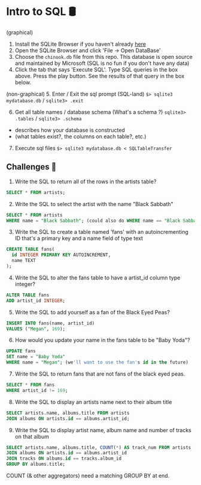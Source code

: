 # Intro to SQL 🛢

(graphical)
1. Install the SQLite Browser if you haven't already [here](http://sqlitebrowser.org/)
2. Open the SQLite Browser and click 'File -> Open DataBase'
3. Choose the `chinook.db` file from this repo. This database is open source and maintained by Microsoft (SQL is no fun if you don't have any data)
4. Click the tab that says 'Execute SQL'. Type SQL queries in the box above. Press the play button. See the results of that query in the box below.

(non-graphical)
5. Enter / Exit the sql prompt (SQL-land)
`$> sqlite3 mydatabase.db` / `sqlite3> .exit`

6. Get all table names / database schema (What's a schema ?)
`sqlite3> .tables` / `sqlite3> .schema`

- describes how your database is constructed 
- (what tables exist?, the columns on each table?, etc.) 

7. Execute sql files
`$> sqlite3 mydatabase.db < SQLTableTransfer`
  

## Challenges 🦾

1. Write the SQL to return all of the rows in the artists table?

```SQL
SELECT * FROM artists;
```

2. Write the SQL to select the artist with the name "Black Sabbath"

```SQL
SELECT * FROM artists 
WHERE name = "Black Sabbath"; (could also do WHERE name == "Black Sabbath")
```

3. Write the SQL to create a table named 'fans' with an autoincrementing ID that's a primary key and a name field of type text

```sql
CREATE TABLE fans(
  id INTEGER PRIMARY KEY AUTOINCREMENT,
  name TEXT
);
```

4. Write the SQL to alter the fans table to have a artist_id column type integer?

```sql
ALTER TABLE fans
ADD artist_id INTEGER;
```

5. Write the SQL to add yourself as a fan of the Black Eyed Peas?

```sql
INSERT INTO fans(name, artist_id)
VALUES ("Megan", 169);
```

6. How would you update your name in the fans table to be "Baby Yoda"?

```sql
UPDATE fans
SET name = "Baby Yoda"
WHERE name = "Megan"; (we'll want to use the fan's id in the future)
```

7. Write the SQL to return fans that are not fans of the black eyed peas.

```sql
SELECT * FROM fans
WHERE artist_id != 169;
```

8. Write the SQL to display an artists name next to their album title

```sql
SELECT artists.name, albums.title FROM artists
JOIN albums ON artists.id == albums.artist_id;
```

9. Write the SQL to display artist name, album name and number of tracks on that album

```sql
SELECT artists.name, albums.title, COUNT(*) AS track_num FROM artists
JOIN albums ON artists.id == albums.artist_id
JOIN tracks ON albums.id == tracks.album_id
GROUP BY albums.title;
```

COUNT (& other aggregators)
need a matching GROUP BY at end.